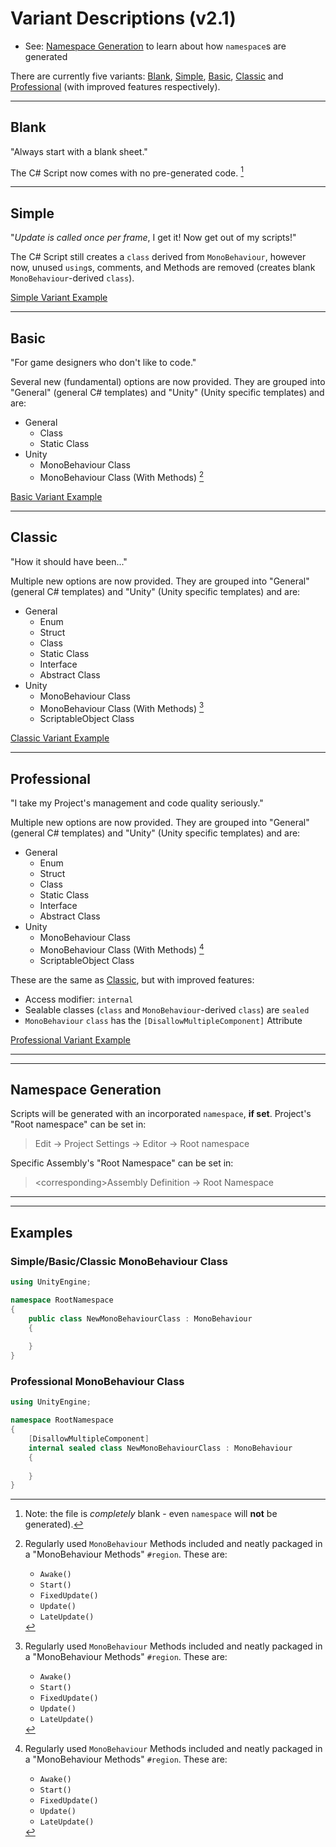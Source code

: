 # Variant Descriptions (v2.1)

- See: [Namespace Generation](<#Namespace Generation>) to learn about how `namespace`s are generated

There are currently five variants: [Blank](#Blank), [Simple](#Simple), [Basic](#Basic), [Classic](#Classic) and [Professional](#Professional) (with improved features respectively).

---

## Blank
"Always start with a blank sheet."

The C# Script now comes with no pre-generated code. [^note]

[^note]: Note: the file is *completely* blank - even  `namespace` will **not** be generated).

---

## Simple
"*Update is called once per frame*, I get it! Now get out of my scripts!"

The C# Script still creates a `class` derived from `MonoBehaviour`, however now, unused `using`s, comments, and Methods are removed (creates blank `MonoBehaviour`-derived `class`).

[Simple Variant Example](<#Simple/Basic/Classic MonoBehaviour Class>)

---

## Basic
"For game designers who don't like to code."

Several new (fundamental) options are now provided. They are grouped into "General" (general C# templates) and "Unity" (Unity specific templates) and are:

- General
	- Class
	- Static Class
- Unity
	- MonoBehaviour Class
	- MonoBehaviour Class (With Methods) [^methods]

[^methods]: Regularly used `MonoBehaviour` Methods included and neatly packaged in a "MonoBehaviour Methods" `#region`. These are:
	- `Awake()`
	- `Start()`
	- `FixedUpdate()`
	- `Update()`
	- `LateUpdate()`

[Basic Variant Example](<#Simple/Basic/Classic MonoBehaviour Class>)

---

## Classic
"How it should have been..."

Multiple new options are now provided. They are grouped into "General" (general C# templates) and "Unity" (Unity specific templates) and are:

- General
	- Enum
	- Struct
	- Class
	- Static Class
	- Interface
	- Abstract Class
- Unity
	- MonoBehaviour Class
	- MonoBehaviour Class (With Methods) [^methods]
	- ScriptableObject Class

[Classic Variant Example](<#Simple/Basic/Classic MonoBehaviour Class>)

---

## Professional
"I take my Project's management and code quality seriously."

Multiple new options are now provided. They are grouped into "General" (general C# templates) and "Unity" (Unity specific templates) and are:

- General
	- Enum
	- Struct
	- Class
	- Static Class
	- Interface
	- Abstract Class
- Unity
	- MonoBehaviour Class
	- MonoBehaviour Class (With Methods) [^methods]
	- ScriptableObject Class

These are the same as [Classic](#Classic), but with improved features:

- Access modifier: `internal`
- Sealable classes (`class` and `MonoBehaviour`-derived `class`) are `sealed`
- `MonoBehaviour` `class` has the `[DisallowMultipleComponent]` Attribute

[Professional Variant Example](<#Professional MonoBehaviour Class>)

---
---

## Namespace Generation
Scripts will be generated with an incorporated `namespace`, **if set**. Project's "Root namespace" can be set in:

> Edit -> Project Settings -> Editor -> Root namespace

Specific Assembly's "Root Namespace" can be set in:

> \<corresponding\>Assembly Definition -> Root Namespace

---
---

## Examples

### Simple/Basic/Classic MonoBehaviour Class
```cs
using UnityEngine;

namespace RootNamespace
{
	public class NewMonoBehaviourClass : MonoBehaviour
	{
		
	}
}
```

### Professional MonoBehaviour Class
```cs
using UnityEngine;

namespace RootNamespace
{
	[DisallowMultipleComponent]
	internal sealed class NewMonoBehaviourClass : MonoBehaviour
	{
		
	}
}
```
